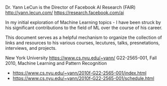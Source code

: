 Dr. Yann LeCun is the Director of Facebook AI Research (FAIR)
http://yann.lecun.com/ 
https://research.facebook.com/ai

In my initial exploration of Machine Learning topics - I have been struck by his significant contributions to the field of ML over the course of his career.

This document serves as a helpful mechanism to organize the collection of links and resources to his various courses, lecutures, talks, presnetations, interviews, and projects.


New York University
https://www.cs.nyu.edu/~yann/
G22-2565-001, Fall 2010, Machine Learning and Pattern Recognition
* https://www.cs.nyu.edu/~yann/2010f-G22-2565-001/index.html
* https://www.cs.nyu.edu/~yann/2010f-G22-2565-001/schedule.html